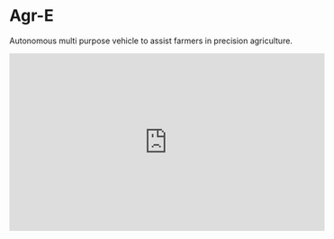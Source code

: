 # Agr-E
Autonomous multi purpose vehicle to assist farmers in precision agriculture.
<iframe width="560" height="315" src="https://www.youtube.com/embed/lyFqsZXv5E4" title="YouTube video player" frameborder="0" allow="accelerometer; autoplay; clipboard-write; encrypted-media; gyroscope; picture-in-picture; web-share" allowfullscreen></iframe>

